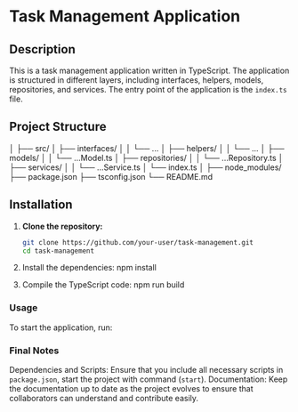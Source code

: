 # Task Management Application

## Description

This is a task management application written in TypeScript. The application is structured in different layers, including interfaces, helpers, models, repositories, and services. The entry point of the application is the `index.ts` file.

## Project Structure

│
├── src/
│ ├── interfaces/
│ │ └── ...
│ ├── helpers/
│ │ └── ...
│ ├── models/
│ │ └── ...Model.ts
│ ├── repositories/
│ │ └── ...Repository.ts
│ ├── services/
│ │ └── ...Service.ts
│ └── index.ts
│
├── node_modules/
├── package.json
├── tsconfig.json
└── README.md

## Installation

1. **Clone the repository:**

   ```bash
   git clone https://github.com/your-user/task-management.git
   cd task-management
   ```

2. Install the dependencies:
   npm install

3. Compile the TypeScript code:
   npm run build

### Usage

To start the application, run:

### Final Notes

Dependencies and Scripts: Ensure that you include all necessary scripts in `package.json`, start the project with command (`start`).
Documentation: Keep the documentation up to date as the project evolves to ensure that collaborators can understand and contribute easily.
